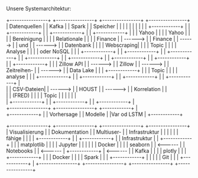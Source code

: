 Unsere Systemarchitektur:

+----------------+          +----------------+          +----------------+          +----------------+
| Datenquellen   |          | Kafka          |          | Spark          |          | Speicher       |
|                |          |                |          |                |          |                |
| +------------+ |          | +------------+ |          | +------------+ |          | +------------+ |
| | Yahoo      | |          | | Yahoo      | |          | | Bereinigung | |          | | Relationale | |
| | Finance    | |  ------> | | Finance    | |  ------> | | und         | |  ------> | | Datenbank   | |
| | Webscraping| |          | | Topic      | |          | | Analyse     | |          | | oder NoSQL  | |
| +------------+ |          | +------------+ |          | +------------+ |          | +------------+ |
| +------------+ |          | +------------+ |          | +------------+ |          | +------------+ |
| | Zillow API | |  ------> | | Zillow     | |  ------> | | Zeitreihen- | |  ------> | | Data Lake   | |
| +------------+ |          | | Topic      | |          | | analyse     | |          | +------------+ |
| +------------+ |          | +------------+ |          | +------------+ |          
| | CSV-Dateien| |  ------> | | HOUST      | |  ------> | | Korrelation | |          
| | (FRED)     | |          | | Topic      | |          | |             | |          
| +------------+ |          | +------------+ |          | +------------+ |          
+----------------+          +----------------+          +------------+ |          
                                                    +------------+ |
                                                    | Vorhersage  |
                                                    | Modelle     |
                                                    |Var od LSTM  |
                                                    +------------+
                                                

+----------------+          +----------------+          +----------------+          +----------------+
| Visualisierung |          | Dokumentation  |          | Multiuser-     |          | Infrastruktur  |
|                |          |                |          | fähige         |          |                |
| +------------+ |          | +------------+ |          | Infrastruktur  |          | +------------+ |
| | matplotlib | |          | | Jupyter     | |          |                |          | | Docker     | |
| | seaborn    | |  <------ | | Notebooks   | |  <------ | +------------+ |  <------ | | Kafka      | |
| | plotly     | |          | +------------+ |          | | Docker      | |          | | Spark      | |
| +------------+ |          |                |          | | Git         | |          | +------------+ |
+----------------+          +----------------+          +----------------+          +----------------+






